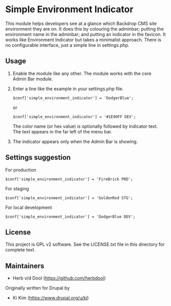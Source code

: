 Simple Environment Indicator
============================
This module helps developers see at a glance which Backdrop CMS site environment they are on. It does this by colouring the adminbar; putting the environment name in the adminbar; and putting an indicator in the favicon. It works like Environment Indicator but takes a minimalist approach. There is no configurable interface, just a simple line in settings.php.

Usage
-----

1. Enable the module like any other. The module works with the core Admin Bar module.

2. Enter a line like the example in your settings.php file.

   `$conf['simple_environment_indicator'] = 'DodgerBlue';`

   or

   `$conf['simple_environment_indicator'] = '#1E90FF DEV';`

   The color name (or hex value) is optionally followed by indicator text.
   The text appears in the far left of the menu bar.

3. The indicator appears only when the Admin Bar is showing.

Settings suggestion
-------------------

For production
```
$conf['simple_environment_indicator'] = 'FireBrick PRD';
```

For staging
```
$conf['simple_environment_indicator'] = 'GoldenRod STG';
```

For local development
```
$conf['simple_environment_indicator'] = 'DodgerBlue DEV';
```

License
-------

This project is GPL v2 software. See the LICENSE.txt file in this directory for
complete text.

Maintainers
-----------

- Herb v/d Dool (https://github.com/herbdool)

Originally written for Drupal by

- Ki Kim (https://www.drupal.org/u/ki)
